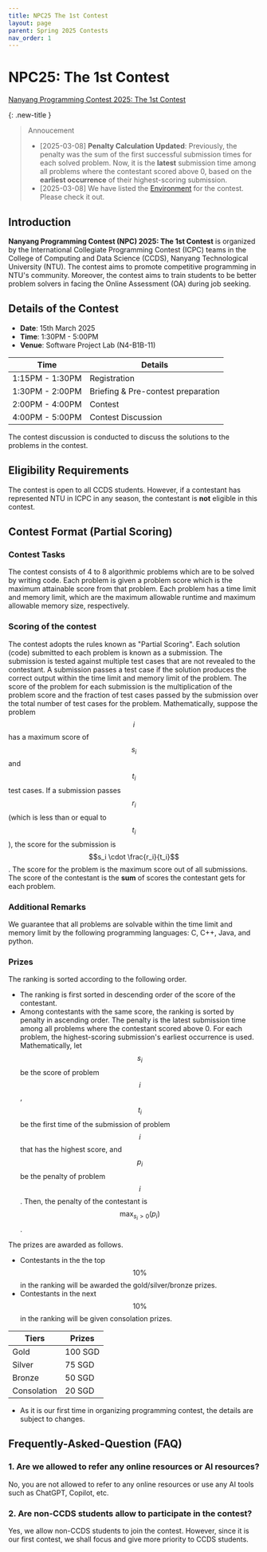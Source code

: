 ```yaml
---
title: NPC25 The 1st Contest
layout: page
parent: Spring 2025 Contests
nav_order: 1
---
```


# NPC25: The 1st Contest

<script src="https://cdn.logwork.com/widget/countdown.js"></script>
<a href="https://logwork.com/countdown-timer" class="countdown-timer" data-style="flip3" data-timezone="Asia/Singapore" data-date="2025-03-15 14:00">
Nanyang Programming Contest 2025: The 1st Contest
</a>

{: .new-title }
> Annoucement
>
> - [2025-03-08] **Penalty Calculation Updated**: Previously, the penalty was the sum of the first successful submission times for each solved problem. Now, it is the **latest** submission time among all problems where the contestant scored above 0, based on the **earliest occurrence** of their highest-scoring submission.
> - [2025-03-08] We have listed the [Environment](../env) for the contest. Please check it out.

## Introduction

**Nanyang Programming Contest (NPC) 2025: The 1st Contest** is organized by the International Collegiate Programming Contest (ICPC) teams in the College of Computing and Data Science (CCDS), Nanyang Technological University (NTU). The contest aims to promote competitive programming in NTU's community. Moreover, the contest aims to train students to be better problem solvers in facing the Online Assessment (OA) during job seeking.

## Details of the Contest

- **Date**: 15th March 2025
- **Time**: 1:30PM - 5:00PM
- **Venue**: Software Project Lab (N4-B1B-11)

| Time            | Details                                |
| --------------- | -------------------------------------- |
| 1:15PM - 1:30PM | Registration                           |
| 1:30PM - 2:00PM | Briefing & Pre-contest preparation     |   
| 2:00PM - 4:00PM | Contest                                |
| 4:00PM - 5:00PM | Contest Discussion                     |

The contest discussion is conducted to discuss the solutions to the problems in the contest.

## Eligibility Requirements

The contest is open to all CCDS students.  However, if a contestant has represented NTU in ICPC in any season, the contestant is **not** eligible in this contest.

## Contest Format (Partial Scoring)

### Contest Tasks

The contest consists of 4 to 8 algorithmic problems which are to be solved by writing code. Each problem is given a problem score which is the maximum attainable score from that problem. Each problem has a time limit and memory limit, which are the maximum allowable runtime and maximum allowable memory size, respectively.

### Scoring of the contest

The contest adopts the rules known as "Partial Scoring". Each solution (code) submitted to each problem is known as a submission. The submission is tested against multiple test cases that are not revealed to the contestant. A submission passes a test case if the solution produces the correct output within the time limit and memory limit of the problem. The score of the problem for each submission is the multiplication of the problem score and the fraction of test cases passed by the submission over the total number of test cases for the problem. Mathematically, suppose the problem $$i$$ has a maximum score of $$s_i$$ and $$t_i$$ test cases. If a submission passes $$r_i$$ (which is less than or equal to $$t_i$$), the score for the submission is $$s_i \cdot \frac{r_i}{t_i}$$. The score for the problem is the maximum score out of all submissions. The score of the contestant is the **sum** of scores the contestant gets for each problem.

### Additional Remarks

We guarantee that all problems are solvable within the time limit and memory limit by the following programming languages: C, C++, Java, and python.

### Prizes

The ranking is sorted according to the following order.

- The ranking is first sorted in descending order of the score of the contestant.
- Among contestants with the same score, the ranking is sorted by penalty in ascending order. The penalty is the latest submission time among all problems where the contestant scored above 0. For each problem, the highest-scoring submission's earliest occurrence is used. Mathematically, let $$s_i$$ be the score of problem $$i$$, $$t_i$$ be the first time of the submission of problem $$i$$ that has the highest score, and $$p_i$$ be the penalty of problem $$i$$. Then, the penalty of the contestant is $$ \max_{s_i>0} (p_i) $$.

The prizes are awarded as follows.

- Contestants in the the top $$10 \%$$ in the ranking will be awarded the gold/silver/bronze prizes.
- Contestants in the next $$10 \%$$ in the ranking will be given consolation prizes.

| Tiers           | Prizes      |
| --------------- | ----------- |
| Gold            | 100 SGD     |  
| Silver          | 75 SGD      |                                
| Bronze          | 50 SGD      |
| Consolation     | 20 SGD      |

* As it is our first time in organizing programming contest, the details are subject to changes.

## Frequently-Asked-Question (FAQ)
### 1. __Are we allowed to refer any online resources or AI resources?__

No, you are not allowed to refer to any online resources or use any AI tools such as ChatGPT, Copilot, etc.

### 2. __Are non-CCDS students allow to participate in the contest?__

Yes, we allow non-CCDS students to join the contest. However, since it is our first contest, we shall focus and give more priority to CCDS students.
